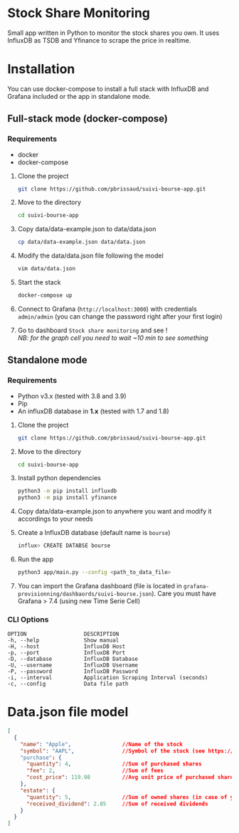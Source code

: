 
# Stock Share Monitoring

Small app written in Python to monitor the stock shares you own. It uses InfluxDB as TSDB and Yfinance to scrape the price in realtime.  

# Installation

You can use docker-compose to install a full stack with InfluxDB and Grafana included or the app in standalone mode.

## Full-stack mode (docker-compose)

### **Requirements**
* docker
* docker-compose 

1. Clone the project
    ```bash
    git clone https://github.com/pbrissaud/suivi-bourse-app.git
    ```

2. Move to the directory
    ```bash
    cd suivi-bourse-app
    ```

3. Copy data/data-example.json to data/data.json
    ```bash
    cp data/data-example.json data/data.json
    ```

4. Modify the data/data.json file following the model
    ```bash
    vim data/data.json
    ```

5. Start the stack
    ```bash
    docker-compose up
    ```

6. Connect to Grafana (`http://localhost:3000`) with credentials `admin/admin` (you can change the password right after your first login)

7. Go to dashboard `Stock share monitoring` and see !  
*NB: for the graph cell you need to wait ~10 min to see something*

## Standalone mode

### **Requirements**
* Python v3.x  (tested with 3.8 and 3.9)
* Pip
* An influxDB database in **1.x** (tested with 1.7 and 1.8) 

1. Clone the project
    ```bash
    git clone https://github.com/pbrissaud/suivi-bourse-app.git
    ```

2. Move to the directory
    ```bash
    cd suivi-bourse-app
    ```

3. Install python dependencies
    ```bash
    python3 -m pip install influxdb
    python3 -m pip install yfinance
    ```

4. Copy data/data-example.json to anywhere you want and modify it accordings to your needs

5. Create a InfluxDB database (default name is `bourse`)
    ```bash
    influx> CREATE DATABSE bourse
    ```
    
6. Run the app 
    ```bash
    python3 app/main.py --config <path_to_data_file> 
    ```

7. You can import the Grafana dashboard (file is located in `grafana-provisionning/dashbaords/suivi-bourse.json`). Care you must have Grafana > 7.4 (using new Time Serie Cell) 

### **CLI Options**

```
OPTION                  DESCRIPTION
-h, --help              Show manual
-H, --host              InfluxDB Host
-p, --port              InfluxDB Port
-D, --database          InfluxDB Database
-U, --username          InfluxDB Username
-P, --password          InfluxDB Password
-i, --interval          Application Scraping Interval (seconds)
-c, --config            Data file path
```

# Data.json file model

```json
[
  {
    "name": "Apple",                //Name of the stock
    "symbol": "AAPL",               //Symbol of the stock (see https://finance.yahoo.com to know what you should write)
    "purchase": {
      "quantity": 4,                //Sum of purchased shares
      "fee": 2,                     //Sum of fees 
      "cost_price": 119.98          //Avg unit price of purchased shares
    },
    "estate": {
      "quantity": 5,                //Sum of owned shares (in case of you got free shares)
      "received_dividend": 2.85     //Sum of received dividends
    }
  }
]
```
